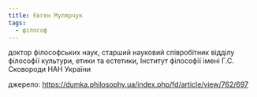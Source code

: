 ```yaml
---
title: Євген Мулярчук
tags:
  - філософ
---
```


доктор філософських наук, старший науковий співробітник відділу філософії культури, етики та естетики, Інститут філософії імені Г.С. Сковороди НАН України

джерело: https://dumka.philosophy.ua/index.php/fd/article/view/762/697